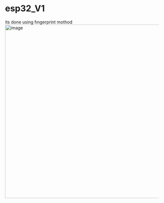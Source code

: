 # esp32_V1
its done using fıngerprint mothod
<img width="569" alt="image" src="https://github.com/user-attachments/assets/da0b8123-a9d7-45bf-a1f4-9069b6e11eba">
